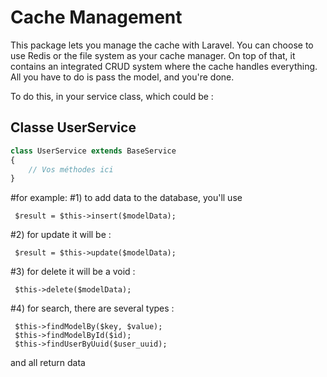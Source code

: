 # Cache Management

This package lets you manage the cache with Laravel. You can choose to use Redis or the file system as your cache manager. On top of that, it contains an integrated CRUD system where the cache handles everything. All you have to do is pass the model, and you're done.

To do this, in your service class, which could be :

## Classe UserService

```php
class UserService extends BaseService
{
    // Vos méthodes ici
}
```
#for example: 
#1) to add data to the database, you'll use

     $result = $this->insert($modelData);

 #2) for update it will be :
 
     $result = $this->update($modelData);

 #3) for delete it will be a void :
 
     $this->delete($modelData);

#4) for search, there are several types :
 
     $this->findModelBy($key, $value);
     $this->findModelById($id);
     $this->findUserByUuid($user_uuid);

and all return data
 
